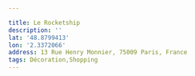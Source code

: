 ```yaml
---

title: Le Rocketship
description: ''
lat: '48.8799413'
lon: '2.3372066'
address: 13 Rue Henry Monnier, 75009 Paris, France
tags: Décoration,Shopping
---
```

